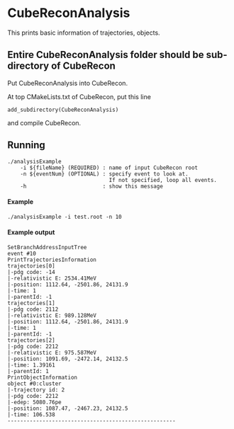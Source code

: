 # CubeReconAnalysis
This prints basic information of trajectories, objects.
## Entire CubeReconAnalysis folder should be sub-directory of CubeRecon 
Put CubeReconAnalysis into CubeRecon.

At top CMakeLists.txt of CubeRecon, put this line

    add_subdirectory(CubeReconAnalysis)
    
and compile CubeRecon.

## Running
    ./analysisExample 
        -i ${fileName} (REQUIRED) : name of input CubeRecon root
        -n ${eventNum} (OPTIONAL) : specify event to look at.
                                    If not specified, loop all events.
        -h                        : show this message

#### Example

    ./analysisExample -i test.root -n 10

#### Example output
    SetBranchAddressInputTree
    event #10
    PrintTrajectoriesInformation
    trajectories[0]
    |-pdg code: -14
    |-relativistic E: 2534.41MeV
    |-position: 1112.64, -2501.86, 24131.9
    |-time: 1
    |-parentId: -1
    trajectories[1]
    |-pdg code: 2112
    |-relativistic E: 989.128MeV
    |-position: 1112.64, -2501.86, 24131.9
    |-time: 1
    |-parentId: -1
    trajectories[2]
    |-pdg code: 2212
    |-relativistic E: 975.587MeV
    |-position: 1091.69, -2472.14, 24132.5
    |-time: 1.39161
    |-parentId: 1
    PrintObjectInformation
    object #0:cluster
    |-trajectory id: 2
    |-pdg code: 2212
    |-edep: 5080.76pe
    |-position: 1087.47, -2467.23, 24132.5
    |-time: 106.538
    -----------------------------------------------------
